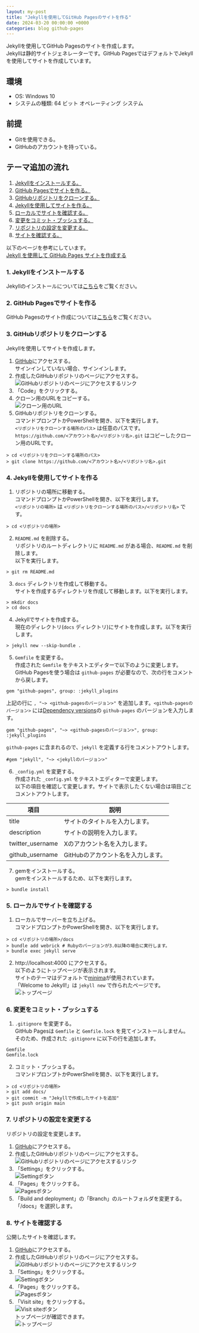 ```yaml
---
layout: my-post
title: "Jekyllを使用してGitHub Pagesのサイトを作る"
date: 2024-03-20 00:00:00 +0000
categories: blog github-pages
---
```


Jekyllを使用してGitHub Pagesのサイトを作成します。  
Jekyllは静的サイトジェネレーターです。GitHub PagesではデフォルトでJekyllを使用してサイトを作成しています。  

## 環境
- OS: Windows 10
- システムの種類: 64 ビット オペレーティング システム

## 前提
- Gitを使用できる。
- GitHubのアカウントを持っている。

## テーマ追加の流れ
1. [Jekyllをインストールする。](#1-jekyllをインストールする)
2. [GitHub Pagesでサイトを作る。](#2-github-pagesでサイトを作る)
3. [GitHubリポジトリをクローンする。](#3-githubリポジトリをクローンする)
4. [Jekyllを使用してサイトを作る。](#4-jekyllを使用してサイトを作る)
5. [ローカルでサイトを確認する。](#5-ローカルでサイトを確認する)
6. [変更をコミット・プッシュする。](#6-変更をコミットプッシュする)
7. [リポジトリの設定を変更する。](#7-リポジトリの設定を変更する)
8. [サイトを確認する。](#8-サイトを確認する)

以下のページを参考にしています。  
[Jekyll を使用して GitHub Pages サイトを作成する](https://docs.github.com/ja/pages/setting-up-a-github-pages-site-with-jekyll/creating-a-github-pages-site-with-jekyll)

### 1. Jekyllをインストールする
Jekyllのインストールについては[こちら](/programming/ruby/installing-jekyll-on-windows)をご覧ください。  

### 2. GitHub Pagesでサイトを作る
GitHub Pagesのサイト作成については[こちら](/blog/github-pages/creating-site-by-github-pages)をご覧ください。  

### 3. GitHubリポジトリをクローンする
Jekyllを使用してサイトを作成します。  
1. [GitHub](https://github.com/)にアクセスする。  
サインインしていない場合、サインインします。
2. 作成したGitHubリポジトリのページにアクセスする。  
![GitHubリポジトリのページにアクセスするリンク](/assets/images/blog/github-pages/2024-03-20-creating-site-by-github-pages-with-jekyll/image1.png "GitHubリポジトリのページにアクセスするリンク")
3. 「Code」をクリックする。
4. クローン用のURLをコピーする。  
![クローン用のURL](/assets/images/blog/github-pages/2024-03-20-creating-site-by-github-pages-with-jekyll/image2.png "クローン用のURL")
5. GitHubリポジトリをクローンする。    
コマンドプロンプトかPowerShellを開き、以下を実行します。  
`<リポジトリをクローンする場所のパス>` は任意のパスです。  
`https://github.com/<アカウント名>/<リポジトリ名>.git` はコピーしたクローン用のURLです。
```
> cd <リポジトリをクローンする場所のパス>
> git clone https://github.com/<アカウント名>/<リポジトリ名>.git
```

### 4. Jekyllを使用してサイトを作る
1. リポジトリの場所に移動する。  
コマンドプロンプトかPowerShellを開き、以下を実行します。  
`<リポジトリの場所>` は `<リポジトリをクローンする場所のパス>/<リポジトリ名>` です。
```
> cd <リポジトリの場所>
```
2. `README.md` を削除する。  
リポジトリのルートディレクトリに `README.md` がある場合、`README.md` を削除します。  
以下を実行します。
```
> git rm README.md
```
3. `docs` ディレクトリを作成して移動する。  
サイトを作成するディレクトリを作成して移動します。以下を実行します。
```
> mkdir docs
> cd docs
```
4. Jekyllでサイトを作成する。  
現在のディレクトリ(`docs` ディレクトリ)にサイトを作成します。以下を実行します。
```
> jekyll new --skip-bundle .
```
5. `Gemfile` を変更する。  
作成された `Gemfile` をテキストエディターで以下のように変更します。  
GitHub Pagesを使う場合は `github-pages` が必要なので、次の行をコメントから戻します。  
```
gem "github-pages", group: :jekyll_plugins
```
上記の行に `, "~> <github-pagesのバージョン>"` を追加します。`<github-pagesのバージョン>` には[Dependency versions](https://pages.github.com/versions/)の `github-pages` のバージョンを入力します。  
```
gem "github-pages", "~> <github-pagesのバージョン>", group: :jekyll_plugins
```
`github-pages` に含まれるので、`jekyll` を定義する行をコメントアウトします。
```
#gem "jekyll", "~> <jekyllのバージョン>"
```
6. `_config.yml` を変更する。  
作成された `_config.yml` をテキストエディターで変更します。  
以下の項目を確認して変更します。サイトで表示したくない場合は項目ごとコメントアウトします。

|項目|説明|
|----|----|
|title|サイトのタイトルを入力します。|
|description|サイトの説明を入力します。|
|twitter_username|Xのアカウント名を入力します。|
|github_username|GitHubのアカウント名を入力します。|

7. gemをインストールする。  
gemをインストールするため、以下を実行します。
```
> bundle install
```

### 5. ローカルでサイトを確認する
1. ローカルでサーバーを立ち上げる。  
コマンドプロンプトかPowerShellを開き、以下を実行します。
```
> cd <リポジトリの場所>/docs
> bundle add webrick # Rubyのバージョンが3.0以降の場合に実行します。
> bundle exec jekyll serve
```
2. http://localhost:4000 にアクセスする。  
以下のようにトップページが表示されます。  
サイトのテーマはデフォルトで[minima](https://github.com/jekyll/minima)が使用されています。  
「Welcome to Jekyll!」は `jekyll new` で作られたページです。  
![トップページ](/assets/images/blog/github-pages/2024-03-20-creating-site-by-github-pages-with-jekyll/image3.png "トップページ")

### 6. 変更をコミット・プッシュする
1. `.gitignore` を変更する。  
GitHub Pagesは `Gemfile` と `Gemfile.lock` を見てインストールしません。  
そのため、作成された `.gitignore` に以下の行を追加します。
```
Gemfile
Gemfile.lock
```
2. コミット・プッシュする。  
コマンドプロンプトかPowerShellを開き、以下を実行します。
```
> cd <リポジトリの場所>
> git add docs/
> git commit -m "Jekyllで作成したサイトを追加"
> git push origin main
```

### 7. リポジトリの設定を変更する
リポジトリの設定を変更します。
1. [GitHub](https://github.com/)にアクセスする。
2. 作成したGitHubリポジトリのページにアクセスする。  
![GitHubリポジトリのページにアクセスするリンク](/assets/images/blog/github-pages/2024-03-20-creating-site-by-github-pages-with-jekyll/image1.png "GitHubリポジトリのページにアクセスするリンク")
3. 「Settings」をクリックする。  
![Settingボタン](/assets/images/blog/github-pages/2024-03-20-creating-site-by-github-pages-with-jekyll/image4.png "Settingボタン")
4. 「Pages」をクリックする。  
![Pagesボタン](/assets/images/blog/github-pages/2024-03-20-creating-site-by-github-pages-with-jekyll/image5.png "Pagesボタン")
5. 「Build and deployment」の「Branch」のルートフォルダを変更する。  
「/docs」を選択します。

### 8. サイトを確認する
公開したサイトを確認します。
1. [GitHub](https://github.com/)にアクセスする。
2. 作成したGitHubリポジトリのページにアクセスする。  
![GitHubリポジトリのページにアクセスするリンク](/assets/images/blog/github-pages/2024-03-20-creating-site-by-github-pages-with-jekyll/image1.png "GitHubリポジトリのページにアクセスするリンク")
3. 「Settings」をクリックする。  
![Settingボタン](/assets/images/blog/github-pages/2024-03-20-creating-site-by-github-pages-with-jekyll/image4.png "Settingボタン")
4. 「Pages」をクリックする。  
![Pagesボタン](/assets/images/blog/github-pages/2024-03-20-creating-site-by-github-pages-with-jekyll/image5.png "Pagesボタン")
5. 「Visit site」をクリックする。  
![Visit siteボタン](/assets/images/blog/github-pages/2024-03-20-creating-site-by-github-pages-with-jekyll/image6.png "Visit siteボタン")  
トップページが確認できます。  
![トップページ](/assets/images/blog/github-pages/2024-03-20-creating-site-by-github-pages-with-jekyll/image3.png "トップページ")